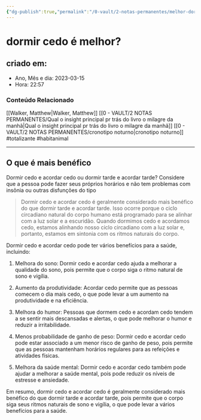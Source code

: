 ```yaml
---
{"dg-publish":true,"permalink":"/0-vault/2-notas-permanentes/melhor-dormir-cedo-ou-tarde/","tags":["permanente","totalizante","habitanimal"],"dgHomeLink":true,"dgShowLocalGraph":true,"dgShowFileTree":true,"dgEnableSearch":true,"noteIcon":""}
---
```


# dormir cedo é melhor?

## criado em: 

- Ano, Mês e dia: 2023-03-15
- Hora: 22:57

### Conteúdo Relacionado

[[Walker, Matthew\|Walker, Matthew]]
[[0 - VAULT/2 NOTAS PERMANENTES/Qual o insight principal pr trás do livro o milagre da manhã\|Qual o insight principal pr trás do livro o milagre da manhã]]
[[0 - VAULT/2 NOTAS PERMANENTES/cronotipo noturno\|cronotipo noturno]]
 #totalizante #habitanimal 

---

## O que é mais benéfico

Dormir cedo e acordar cedo ou dormir tarde e acordar tarde? Considere que a pessoa pode fazer seus próprios horários e não tem problemas com insônia ou outras disfunções do tipo

>Dormir cedo e acordar cedo é geralmente considerado mais benéfico do que dormir tarde e acordar tarde. Isso ocorre porque o ciclo circadiano natural do corpo humano está programado para se alinhar com a luz solar e a escuridão. Quando dormimos cedo e acordamos cedo, estamos alinhando nosso ciclo circadiano com a luz solar e, portanto, estamos em sintonia com os ritmos naturais do corpo.

Dormir cedo e acordar cedo pode ter vários benefícios para a saúde, incluindo:

1. Melhora do sono: Dormir cedo e acordar cedo ajuda a melhorar a qualidade do sono, pois permite que o corpo siga o ritmo natural de sono e vigília.
    
2. Aumento da produtividade: Acordar cedo permite que as pessoas comecem o dia mais cedo, o que pode levar a um aumento na produtividade e na eficiência.
    
3. Melhora do humor: Pessoas que dormem cedo e acordam cedo tendem a se sentir mais descansadas e alertas, o que pode melhorar o humor e reduzir a irritabilidade.
    
4. Menos probabilidade de ganho de peso: Dormir cedo e acordar cedo pode estar associado a um menor risco de ganho de peso, pois permite que as pessoas mantenham horários regulares para as refeições e atividades físicas.
    
5. Melhora da saúde mental: Dormir cedo e acordar cedo também pode ajudar a melhorar a saúde mental, pois pode reduzir os níveis de estresse e ansiedade.

Em resumo, dormir cedo e acordar cedo é geralmente considerado mais benéfico do que dormir tarde e acordar tarde, pois permite que o corpo siga seus ritmos naturais de sono e vigília, o que pode levar a vários benefícios para a saúde.


